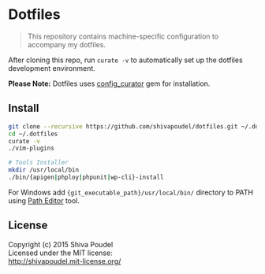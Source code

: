 Dotfiles
========

> This repository contains machine-specific configuration to accompany my dotfiles.

After cloning this repo, run `curate -v` to automatically set up the dotfiles development
environment.

__Please Note:__ Dotfiles uses [config_curator](https://rubygems.org/gems/config_curator) gem for installation.

Install
-------

```bash
git clone --recursive https://github.com/shivapoudel/dotfiles.git ~/.dotfiles
cd ~/.dotfiles
curate -v
./vim-plugins

# Tools Installer
mkdir /usr/local/bin
./bin/{apigen|phploy|phpunit|wp-cli}-install
```

For Windows add `{git_executable_path}/usr/local/bin/` directory to PATH using [Path Editor](https://patheditor2.codeplex.com/) tool.

License
-------

Copyright (c) 2015 Shiva Poudel  
Licensed under the MIT license:  
<http://shivapoudel.mit-license.org/>
